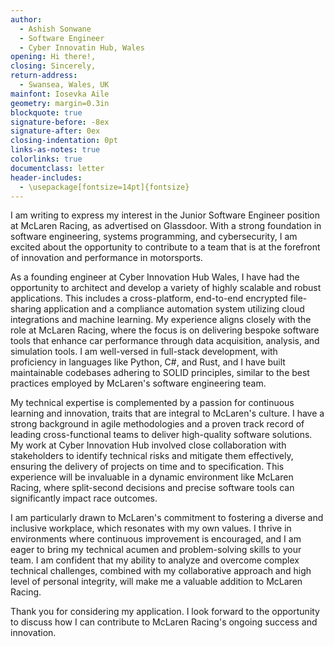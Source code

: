 ```yaml
---
author:
  - Ashish Sonwane
  - Software Engineer
  - Cyber Innovatin Hub, Wales
opening: Hi there!,
closing: Sincerely,
return-address:
  - Swansea, Wales, UK
mainfont: Iosevka Aile
geometry: margin=0.3in
blockquote: true
signature-before: -8ex
signature-after: 0ex
closing-indentation: 0pt
links-as-notes: true
colorlinks: true
documentclass: letter
header-includes:
  - \usepackage[fontsize=14pt]{fontsize}
---
```


I am writing to express my interest in the Junior Software Engineer position at
McLaren Racing, as advertised on Glassdoor. With a strong foundation in
software engineering, systems programming, and cybersecurity, I am excited
about the opportunity to contribute to a team that is at the forefront of
innovation and performance in motorsports.

As a founding engineer at Cyber Innovation Hub Wales, I have had the
opportunity to architect and develop a variety of highly scalable and robust
applications. This includes a cross-platform, end-to-end encrypted file-sharing
application and a compliance automation system utilizing cloud integrations and
machine learning. My experience aligns closely with the role at McLaren Racing,
where the focus is on delivering bespoke software tools that enhance car
performance through data acquisition, analysis, and simulation tools. I am
well-versed in full-stack development, with proficiency in languages like
Python, C#, and Rust, and I have built maintainable codebases adhering to SOLID
principles, similar to the best practices employed by McLaren's software
engineering team.

My technical expertise is complemented by a passion for continuous learning and
innovation, traits that are integral to McLaren's culture. I have a strong
background in agile methodologies and a proven track record of leading
cross-functional teams to deliver high-quality software solutions. My work at
Cyber Innovation Hub involved close collaboration with stakeholders to identify
technical risks and mitigate them effectively, ensuring the delivery of
projects on time and to specification. This experience will be invaluable in a
dynamic environment like McLaren Racing, where split-second decisions and
precise software tools can significantly impact race outcomes.

I am particularly drawn to McLaren's commitment to fostering a diverse and
inclusive workplace, which resonates with my own values. I thrive in
environments where continuous improvement is encouraged, and I am eager to
bring my technical acumen and problem-solving skills to your team. I am
confident that my ability to analyze and overcome complex technical challenges,
combined with my collaborative approach and high level of personal integrity,
will make me a valuable addition to McLaren Racing.

Thank you for considering my application. I look forward to the opportunity to
discuss how I can contribute to McLaren Racing's ongoing success and
innovation.
